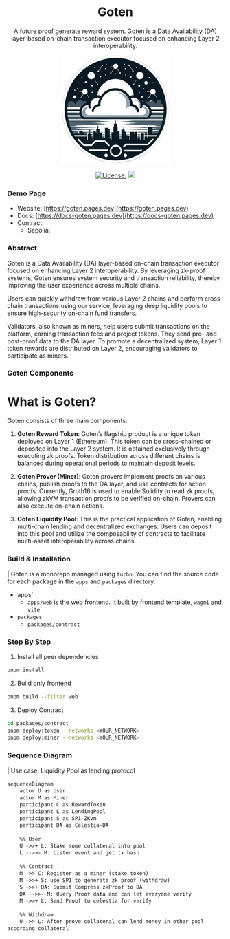 <div align="center">
<h1>Goten</h1>
<p>A future proof generate reward system. Goten is a Data Availability (DA) layer-based on-chain transaction executor focused on enhancing Layer 2 interoperability.</p>

<img src="./apps/web/public/logo.png" width="50%" height="50%"></img>

[![License: ](https://img.shields.io/github/license/hollow-leaf/goten
)](./LICENSE)
[![](https://img.shields.io/badge/docs-v1-blue)](https://docs-goten.pages.dev)
</div>

### Demo Page
- Website: [https://goten.pages.dev](https://goten.pages.dev)
- Docs: [https://docs-goten.pages.dev](https://docs-goten.pages.dev)
- Contract:
  + Sepolia: []()

### Abstract
Goten is a Data Availability (DA) layer-based on-chain transaction executor focused on enhancing Layer 2 interoperability. By leveraging zk-proof systems, Goten ensures system security and transaction reliability, thereby improving the user experience across multiple chains.

Users can quickly withdraw from various Layer 2 chains and perform cross-chain transactions using our service, leveraging deep liquidity pools to ensure high-security on-chain fund transfers.

Validators, also known as miners, help users submit transactions on the platform, earning transaction fees and project tokens. They send pre- and post-proof data to the DA layer. To promote a decentralized system, Layer 1 token rewards are distributed on Layer 2, encouraging validators to participate as miners.

### Goten Components
# What is Goten?

Goten consists of three main components:

1. **Goten Reward Token**:
   Goten’s flagship product is a unique token deployed on Layer 1 (Ethereum). This token can be cross-chained or deposited into the Layer 2 system. It is obtained exclusively through executing zk proofs. Token distribution across different chains is balanced during operational periods to maintain deposit levels.

2. **Goten Prover (Miner)**:
   Goten provers implement proofs on various chains, publish proofs to the DA layer, and use contracts for action proofs. Currently, Groth16 is used to enable Solidity to read zk proofs, allowing zkVM transaction proofs to be verified on-chain. Provers can also execute on-chain actions.

3. **Goten Liquidity Pool**:
   This is the practical application of Goten, enabling multi-chain lending and decentralized exchanges. Users can deposit into this pool and utilize the composability of contracts to facilitate multi-asset interoperability across chains.

### Build & Installation
| Goten is a monorepo managed using `turbo`. You can find the source code for each package in the `apps` and `packages` directory.
- apps`
  + `apps/web` is the web frontend. It built by frontend template, `wagmi` and `vite`
- `packages`
  + `packages/contract` 

### Step By Step
1. Install all peer dependencies
```bash
pnpm install
```

2. Build only frontend
```bash
pnpm build --filter web
```

3. Deploy Contract
```bash
cd packages/contract
pnpm deploy:token --networks <YOUR_NETWORK>
pnpm deploy:miner --networks <YOUR_NETWORK>
```

### Sequence Diagram

| Use case: Liquidity Pool as lending protocol
```mermaid
sequenceDiagram
    actor U as User
    actor M as Miner
    participant C as RewardToken
    participant L as LendingPool
    participant S as SP1-ZKvm
    participant DA as Celestia-DA

    %% User 
    U ->>+ L: Stake some collateral into pool
    L -->>- M: Listen event and get tx hash
    
    %% Contract
    M ->> C: Register as a miner (stake token)
    M ->>+ S: use SP1 to generate zk proof (withdraw)
    S ->>+ DA: Submit Compress zkProof to DA
    DA -->>- M: Query Proof data and can let everyone verify
    M ->>+ L: Send Proof to celestia for verify
    
    %% Withdraw
    U ->> L: After prove collateral can lend money in other pool according collateral
```


